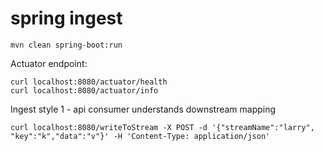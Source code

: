# spring ingest

```
mvn clean spring-boot:run
```

Actuator endpoint:

```
curl localhost:8080/actuator/health
curl localhost:8080/actuator/info
```


Ingest style 1 - api consumer understands downstream mapping

```
curl localhost:8080/writeToStream -X POST -d '{"streamName":"larry", "key":"k","data":"v"}' -H 'Content-Type: application/json'
```